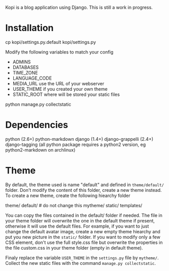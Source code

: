 Kopi is a blog application using Django. This is still a work in progress.

# Installation

cp kopi/settings.py.default kopi/settings.py

Modify the following variables to match your config
  
  * ADMINS
  * DATABASES
  * TIME_ZONE
  * LANGUAGE_CODE
  * MEDIA_URL use the URL of your webserver
  * USER_THEME if you created your own theme
  * STATIC_ROOT where will be stored your static files

python manage.py collectstatic

# Dependencies

python (2.6+)
python-markdown
django (1.4+)
django-grappelli (2.4+)
django-tagging
(all python package requires a python2 version, eg python2-markdown on archlinux)

# Theme

By default, the theme used is name "default" and defined in `theme/default/` folder.
Don't modify the content of this folder, create a new theme instead.
To create a new theme, create the following hiearchy folder

theme/
    default/ # do not change this
    mytheme/
        static/
        templates/

You can copy the files contained in the default/ folder if needed.
The file in your theme folder will overwrite the one in the default theme if present, otherwise it will use the default files.
For example, if you want to just change the default avatar image, create a new empty theme hiearchy and put you new picture in the `static/` folder.
If you want to modify only a few CSS element, don't use the full style.css file but overwrite the properties in the file custom.css in your theme folder (empty in default theme).

Finaly replace the variable `USER_THEME` in the `settings.py` file by `mytheme/`.
Collect the new static files with the command `manage.py collectstatic`.